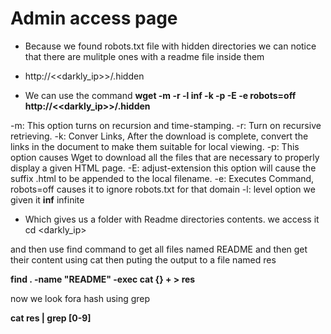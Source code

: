 # Admin access page

- Because we found robots.txt file with hidden directories we can notice that there are mulitple ones with a readme file inside them
- http://<<darkly_ip>>/.hidden

- We can use the command 
__wget -m -r -l inf -k -p -E -e robots=off http://<<darkly_ip>>/.hidden__

-m: This option turns on recursion and time-stamping.
-r: Turn on recursive retrieving.
-k: Conver Links, After the download is complete, convert the links in the document to make them suitable for local viewing. 
-p: This option causes Wget to download all the files that are necessary to properly display a given HTML page.
-E: adjust-extension this option will cause the suffix .html to be appended to the local filename.
-e: Executes Command, robots=off causes it to ignore robots.txt for that domain
-l: level option we given it **inf** infinite

- Which gives us a folder with Readme directories contents.
we access it
cd <darkly_ip>

and then use find command to get all files named README and then get their content using cat then puting the output to a file named res

__find . -name "README" -exec cat {} + > res__

now we look fora hash using grep

__cat res | grep [0-9]__